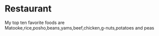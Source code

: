 # Restaurant
My top ten favorite foods are Matooke,rice,posho,beans,yams,beef,chicken,g-nuts,potatoes and peas
